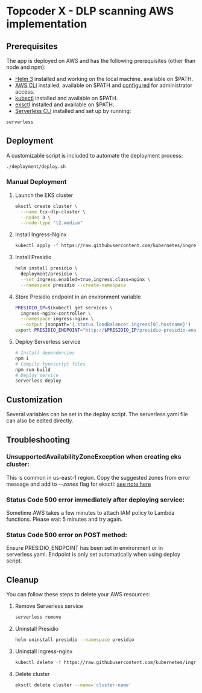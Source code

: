 # Topcoder X - DLP scanning AWS implementation

## Prerequisites

The app is deployed on AWS and has the following prerequisites (other than node and npm):

* [Helm 3](https://helm.sh/docs/intro/install/) installed and working on the local machine. available on $PATH.
* [AWS CLI](https://aws.amazon.com/cli/) installed, available on $PATH and [configured](https://docs.aws.amazon.com/cli/latest/userguide/cli-configure-quickstart.html) for administrator access.
* [kubectl](https://kubernetes.io/docs/tasks/tools/install-kubectl/) installed and available on $PATH.
* [eksctl](https://eksctl.io/introduction/#installation) installed and available on $PATH.
* [Serverless CLI](https://www.serverless.com/framework/docs/getting-started/) installed and set up by running:
```sh
serverless
``` 

## Deployment

A customizable script is included to automate the deployment process:
```sh
./deployment/deploy.sh
```

### Manual Deployment

1. Launch the EKS cluster
   ```sh
   eksctl create cluster \
     --name tcx-dlp-cluster \
     --nodes 3 \
     --node-type "t2.medium" 
   ```
2. Install Ingress-Nginx
   ```sh
   kubectl apply -f https://raw.githubusercontent.com/kubernetes/ingress-nginx/controller-v0.44.0/deploy/static/provider/aws/deploy.yaml
   ```
3. Install Presidio
   ```sh
   helm install presidio \
     deployment/presidio \
     --set ingress.enabled=true,ingress.class=nginx \
     --namespace presidio --create-namespace
   ```
4. Store Presidio endpoint in an environment variable
   ```sh
   PRESIDIO_IP=$(kubectl get services \
     ingress-nginx-controller \
     --namespace ingress-nginx \
     --output jsonpath='{.status.loadBalancer.ingress[0].hostname}')
   export PRESIDIO_ENDPOINT="http://$PRESIDIO_IP/presidio-presidio-analyzer/analyze"
   ```
5. Deploy Serverless service
   ```sh
   # Install dependencies
   npm i
   # Compile typescript files
   npm run build
   # Deploy service
   serverless deploy
   ```


## Customization

Several variables can be set in the deploy script.
The serverless.yaml file can also be edited directly.


## Troubleshooting

### UnsupportedAvailabilityZoneException when creating eks cluster:
  This is common in us-east-1 region. Copy the suggested zones from error message and add to *--zones* flag for eksctl:
  [see note here](https://eksctl.io/usage/creating-and-managing-clusters/#creating-a-cluster)

### Status Code 500 error immediately after deploying service:
  Sometime AWS takes a few minutes to attach IAM policy to Lambda functions. Please wait 5 minutes and try again.

### Status Code 500 error on POST method:
  Ensure PRESIDIO_ENDPOINT has been set in environment or in serverless.yaml. Endpoint is only set automatically when using deploy script. 


## Cleanup
You can follow these steps to delete your AWS resources:
1. Remove Serverless service
   ```sh
   serverless remove
   ```
2. Uninstall Presidio
   ```sh
   helm uninstall presidio --namespace presidio
   ```
3. Uninstall ingress-nginx
   ```sh
   kubectl delete -f https://raw.githubusercontent.com/kubernetes/ingress-nginx/controller-v0.44.0/deploy/static/provider/aws/deploy.yaml
   ```
4. Delete cluster
   ```sh
   eksctl delete cluster --name='cluster-name'
   ```